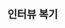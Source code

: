 ## 인터뷰 복기
<!--
지원 직무: LINE Wallet & Fintech MLOps (라인플러스)


- 자기소개
  - MLOps 직무에 지원한 이유에 대해 질문하려 했는데 자기소개를 통해 해소되었다 답변 받음
  
- 개발한 시스템 관련 질문
  - 시스템에 대한 전반적인 동작과정 질문
  - 시스템의 장점 질문
  - 봇 탐지 같은 정책을 뚫었다는 것에 대해 그걸 뚫어 버렸다는 답변
  - AWS 같은 서비스를 사용해본 경험이 있는지 질문
  - Dockerization을 하였는지 질문
  - Dockerization을 하게된 이유에 대한 질문

- ML 관련 질문
  - ML 모델을 만들거나 배포해본 경험이 있는지 질문 
 
- 대학원 및 졸업 관련 질문
  - 졸업은 언제 인지 질문
  - 졸업 학위 논문은 주제에 대한 질문 

- 일반적인 질문
  - 프로젝트는 DevOps와 유사한데 본인을 MLOps 직무에 뽑아야하는 이유, 본인의 강점에 대한 질문


셀프 피드백
1) 시스템에 대한 설명을 정리해야함
2) 시스템의 장점이 무엇인지 생각해야함
3) 예상 질문들과 답변 정리해야함
-->
